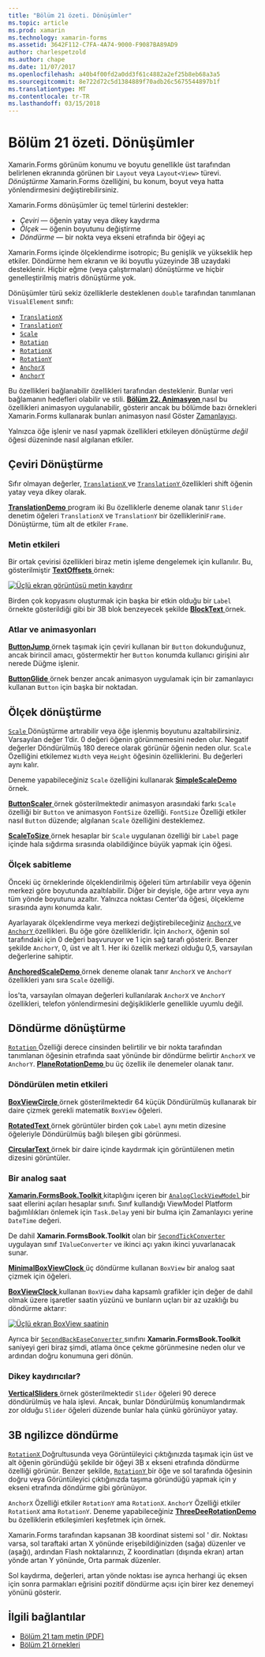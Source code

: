 ```yaml
---
title: "Bölüm 21 özeti. Dönüşümler"
ms.topic: article
ms.prod: xamarin
ms.technology: xamarin-forms
ms.assetid: 3642F112-C7FA-4A74-9000-F9087BA89AD9
author: charlespetzold
ms.author: chape
ms.date: 11/07/2017
ms.openlocfilehash: a40b4f00fd2a0dd3f61c4882a2ef25b8eb68a3a5
ms.sourcegitcommit: 8e722d72c5d1384889f70adb26c5675544897b1f
ms.translationtype: MT
ms.contentlocale: tr-TR
ms.lasthandoff: 03/15/2018
---
```

# <a name="summary-of-chapter-21-transforms"></a>Bölüm 21 özeti. Dönüşümler

Xamarin.Forms görünüm konumu ve boyutu genellikle üst tarafından belirlenen ekranında görünen bir `Layout` veya `Layout<View>` türevi. *Dönüştürme* Xamarin.Forms özelliğini, bu konum, boyut veya hatta yönlendirmesini değiştirebilirsiniz.

Xamarin.Forms dönüşümler üç temel türlerini destekler:

- *Çeviri* &mdash; öğenin yatay veya dikey kaydırma
- *Ölçek* &mdash; öğenin boyutunu değiştirme
- *Döndürme* &mdash; bir nokta veya ekseni etrafında bir öğeyi aç

Xamarin.Forms içinde ölçeklendirme isotropic; Bu genişlik ve yükseklik hep etkiler. Döndürme hem ekranın ve iki boyutlu yüzeyinde 3B uzaydaki desteklenir. Hiçbir eğme (veya çalıştırmaları) dönüştürme ve hiçbir genelleştirilmiş matris dönüştürme yok.

Dönüşümler türü sekiz özelliklerle desteklenen `double` tarafından tanımlanan `VisualElement` sınıfı:

- [`TranslationX`](https://developer.xamarin.com/api/property/Xamarin.Forms.VisualElement.TranslationX/)
- [`TranslationY`](https://developer.xamarin.com/api/property/Xamarin.Forms.VisualElement.TranslationY/)
- [`Scale`](https://developer.xamarin.com/api/property/Xamarin.Forms.VisualElement.Scale/)
- [`Rotation`](https://developer.xamarin.com/api/property/Xamarin.Forms.VisualElement.Rotation/)
- [`RotationX`](https://developer.xamarin.com/api/property/Xamarin.Forms.VisualElement.RotationX/)
- [`RotationY`](https://developer.xamarin.com/api/property/Xamarin.Forms.VisualElement.RotationY/)
- [`AnchorX`](https://developer.xamarin.com/api/property/Xamarin.Forms.VisualElement.AnchorX/)
- [`AnchorY`](https://developer.xamarin.com/api/property/Xamarin.Forms.VisualElement.AnchorY/)

Bu özellikleri bağlanabilir özellikleri tarafından desteklenir. Bunlar veri bağlamanın hedefleri olabilir ve stili. [**Bölüm 22. Animasyon** ](~/xamarin-forms/creating-mobile-apps-xamarin-forms/summaries/chapter22.md) nasıl bu özellikleri animasyon uygulanabilir, gösterir ancak bu bölümde bazı örnekleri Xamarin.Forms kullanarak bunları animasyon nasıl Göster [Zamanlayıcı](~/xamarin-forms/platform/device.md#Device_StartTimer).

Yalnızca öğe işlenir ve nasıl yapmak özellikleri etkileyen dönüştürme *değil* öğesi düzeninde nasıl algılanan etkiler.

## <a name="the-translation-transform"></a>Çeviri Dönüştürme

Sıfır olmayan değerler, [ `TranslationX` ](https://developer.xamarin.com/api/property/Xamarin.Forms.VisualElement.TranslationX/) ve [ `TranslationY` ](https://developer.xamarin.com/api/property/Xamarin.Forms.VisualElement.TranslationY/) özellikleri shift öğenin yatay veya dikey olarak.

[ **TranslationDemo** ](https://github.com/xamarin/xamarin-forms-book-samples/tree/master/Chapter21/TranslationDemo) program iki Bu özelliklerle deneme olanak tanır `Slider` denetim öğeleri `TranslationX` ve `TranslationY` bir özelliklerini`Frame`. Dönüştürme, tüm alt de etkiler `Frame`.

### <a name="text-effects"></a>Metin etkileri

Bir ortak çevirisi özellikleri biraz metin işleme dengelemek için kullanılır. Bu, gösterilmiştir [ **TextOffsets** ](https://github.com/xamarin/xamarin-forms-book-samples/tree/master/Chapter21/TextOffsets) örnek:

[![Üçlü ekran görüntüsü metin kaydırır](images/ch21fg03-small.png "metin kaydırır")](images/ch21fg03-large.png#lightbox "metin kaydırır")

Birden çok kopyasını oluşturmak için başka bir etkin olduğu bir `Label` örnekte gösterildiği gibi bir 3B blok benzeyecek şekilde [ **BlockText** ](https://github.com/xamarin/xamarin-forms-book-samples/tree/master/Chapter21/BlockText) örnek.

### <a name="jumps-and-animations"></a>Atlar ve animasyonları

[ **ButtonJump** ](https://github.com/xamarin/xamarin-forms-book-samples/tree/master/Chapter21/ButtonJump) örnek taşımak için çeviri kullanan bir `Button` dokunduğunuz, ancak birincil amacı, göstermektir her `Button` konumda kullanıcı girişini alır nerede Düğme işlenir.

[ **ButtonGlide** ](https://github.com/xamarin/xamarin-forms-book-samples/tree/master/Chapter21/ButtonGlide) örnek benzer ancak animasyon uygulamak için bir zamanlayıcı kullanan `Button` için başka bir noktadan.

## <a name="the-scale-transform"></a>Ölçek dönüştürme

[ `Scale` ](https://developer.xamarin.com/api/property/Xamarin.Forms.VisualElement.Scale/) Dönüştürme artırabilir veya öğe işlenmiş boyutunu azaltabilirsiniz. Varsayılan değer 1’dir. 0 değeri öğenin görünmemesini neden olur. Negatif değerler Döndürülmüş 180 derece olarak görünür öğenin neden olur. `Scale` Özelliğini etkilemez `Width` veya `Height` öğesinin özelliklerini. Bu değerleri aynı kalır.

Deneme yapabileceğiniz `Scale` özelliğini kullanarak [ **SimpleScaleDemo** ](https://github.com/xamarin/xamarin-forms-book-samples/tree/master/Chapter21/SimpleScaleDemo) örnek.

[ **ButtonScaler** ](https://github.com/xamarin/xamarin-forms-book-samples/tree/master/Chapter21/ButtonScaler) örnek gösterilmektedir animasyon arasındaki farkı `Scale` özelliği bir `Button` ve animasyon `FontSize` özelliği. `FontSize` Özelliği etkiler nasıl `Button` düzende; algılanan `Scale` özelliğini desteklemez.

[ **ScaleToSize** ](https://github.com/xamarin/xamarin-forms-book-samples/tree/master/Chapter21/ScaleToSize) örnek hesaplar bir `Scale` uygulanan özelliği bir `Label` page içinde hala sığdırma sırasında olabildiğince büyük yapmak için öğesi.

### <a name="anchoring-the-scale"></a>Ölçek sabitleme

Önceki üç örneklerinde ölçeklendirilmiş öğeleri tüm artırılabilir veya öğenin merkezi göre boyutunda azaltılabilir. Diğer bir deyişle, öğe artırır veya aynı tüm yönde boyutunu azaltır. Yalnızca noktası Center'da öğesi, ölçekleme sırasında aynı konumda kalır.

Ayarlayarak ölçeklendirme veya merkezi değiştirebileceğiniz [ `AnchorX` ](https://developer.xamarin.com/api/property/Xamarin.Forms.VisualElement.AnchorX/) ve [ `AnchorY` ](https://developer.xamarin.com/api/property/Xamarin.Forms.VisualElement.AnchorY/) özellikleri. Bu öğe göre özellikleridir. İçin `AnchorX`, öğenin sol tarafındaki için 0 değeri başvuruyor ve 1 için sağ tarafı gösterir. Benzer şekilde `AnchorY`, 0, üst ve alt 1. Her iki özellik merkezi olduğu 0,5, varsayılan değerlerine sahiptir.

[ **AnchoredScaleDemo** ](https://github.com/xamarin/xamarin-forms-book-samples/tree/master/Chapter21/AnchoredScaleDemo) örnek deneme olanak tanır `AnchorX` ve `AnchorY` özellikleri yanı sıra `Scale` özelliği.

İos'ta, varsayılan olmayan değerleri kullanılarak `AnchorX` ve `AnchorY` özellikleri, telefon yönlendirmesini değişikliklerle genellikle uyumlu değil.

## <a name="the-rotation-transform"></a>Döndürme dönüştürme

[ `Rotation` ](https://developer.xamarin.com/api/property/Xamarin.Forms.VisualElement.Rotation/) Özelliği derece cinsinden belirtilir ve bir nokta tarafından tanımlanan öğesinin etrafında saat yönünde bir döndürme belirtir `AnchorX` ve `AnchorY`. [ **PlaneRotationDemo** ](https://github.com/xamarin/xamarin-forms-book-samples/tree/master/Chapter21/PlaneRotationDemo) bu üç özellik ile denemeler olanak tanır.

### <a name="rotated-text-effects"></a>Döndürülen metin etkileri

[ **BoxViewCircle** ](https://github.com/xamarin/xamarin-forms-book-samples/tree/master/Chapter21/BoxViewCircle) örnek gösterilmektedir 64 küçük Döndürülmüş kullanarak bir daire çizmek gerekli matematik `BoxView` öğeleri.

[ **RotatedText** ](https://github.com/xamarin/xamarin-forms-book-samples/tree/master/Chapter21/RotatedText) örnek görüntüler birden çok `Label` aynı metin dizesine öğeleriyle Döndürülmüş bağlı bileşen gibi görünmesi.

[ **CircularText** ](https://github.com/xamarin/xamarin-forms-book-samples/tree/master/Chapter21/CircularText) örnek bir daire içinde kaydırmak için görüntülenen metin dizesini görüntüler.

### <a name="an-analog-clock"></a>Bir analog saat

[ **Xamarin.FormsBook.Toolkit** ](https://github.com/xamarin/xamarin-forms-book-samples/tree/master/Libraries/Xamarin.FormsBook.Toolkit) kitaplığını içeren bir [ `AnalogClockViewModel` ](https://github.com/xamarin/xamarin-forms-book-samples/blob/master/Libraries/Xamarin.FormsBook.Toolkit/Xamarin.FormsBook.Toolkit/AnalogClockViewModel.cs) bir saat ellerini açıları hesaplar sınıfı. Sınıf kullandığı ViewModel Platform bağımlılıkları önlemek için `Task.Delay` yeni bir bulma için Zamanlayıcı yerine `DateTime` değeri.

De dahil **Xamarin.FormsBook.Toolkit** olan bir [ `SecondTickConverter` ](https://github.com/xamarin/xamarin-forms-book-samples/blob/master/Libraries/Xamarin.FormsBook.Toolkit/Xamarin.FormsBook.Toolkit/SecondTickConverter.cs) uygulayan sınıf `IValueConverter` ve ikinci açı yakın ikinci yuvarlanacak sunar.

[ **MinimalBoxViewClock** ](https://github.com/xamarin/xamarin-forms-book-samples/tree/master/Chapter21/MinimalBoxViewClock) üç döndürme kullanan `BoxView` bir analog saat çizmek için öğeleri.

[ **BoxViewClock** ](https://github.com/xamarin/xamarin-forms-book-samples/tree/master/Chapter21/BoxViewClock) kullanan `BoxView` daha kapsamlı grafikler için değer de dahil olmak üzere işaretler saatin yüzünü ve bunların uçları bir az uzaklığı bu döndürme aktarır:

[![Üçlü ekran BoxView saatinin](images/ch21fg17-small.png "Analog Saat yüzünü")](images/ch21fg17-large.png#lightbox "Analog Saat yüzü")

Ayrıca bir [ `SecondBackEaseConverter` ](https://github.com/xamarin/xamarin-forms-book-samples/blob/master/Libraries/Xamarin.FormsBook.Toolkit/Xamarin.FormsBook.Toolkit/SecondBackEaseConverter.cs) sınıfını **Xamarin.FormsBook.Toolkit** saniyeyi geri biraz şimdi, atlama önce çekme görünmesine neden olur ve ardından doğru konumuna geri dönün.

### <a name="vertical-sliders"></a>Dikey kaydırıcılar?

[ **VerticalSliders** ](https://github.com/xamarin/xamarin-forms-book-samples/tree/master/Chapter21/VerticalSliders) örnek gösterilmektedir `Slider` öğeleri 90 derece döndürülmüş ve hala işlevi. Ancak, bunlar Döndürülmüş konumlandırmak zor olduğu `Slider` öğeleri düzende bunlar hala çünkü görünüyor yatay.

## <a name="3d-ish-rotations"></a>3B ngilizce döndürme

[ `RotationX` ](https://developer.xamarin.com/api/property/Xamarin.Forms.VisualElement.RotationX/) Doğrultusunda veya Görüntüleyici çıktığınızda taşımak için üst ve alt öğenin göründüğü şekilde bir öğeyi 3B x ekseni etrafında döndürme özelliği görünür. Benzer şekilde, [ `RotationY` ](https://developer.xamarin.com/api/property/Xamarin.Forms.VisualElement.RotationY/) bir öğe ve sol tarafında öğesinin doğru veya Görüntüleyici çıktığınızda taşıma göründüğü yapmak için y ekseni etrafında döndürme gibi görünüyor.

`AnchorX` Özelliği etkiler `RotationY` ama `RotationX`. `AnchorY` Özelliği etkiler `RotationX` ama `RotationY`. Deneme yapabileceğiniz [ **ThreeDeeRotationDemo** ](https://github.com/xamarin/xamarin-forms-book-samples/tree/master/Chapter21/ThreeDeeRotationDemo) bu özelliklerin etkileşimleri keşfetmek için örnek.

Xamarin.Forms tarafından kapsanan 3B koordinat sistemi sol ' dir. Noktası varsa, sol taraftaki artan X yönünde erişebildiğinizden (sağa) düzenler ve (aşağı), ardından Flash noktalarınızı, Z koordinatları (dışında ekran) artan yönde artan Y yönünde, Orta parmak düzenler.

Sol kaydırma, değerleri, artan yönde noktası ise ayrıca herhangi üç eksen için sonra parmakları eğrisini pozitif döndürme açısı için birer kez denemeyi yönünü gösterir.



## <a name="related-links"></a>İlgili bağlantılar

- [Bölüm 21 tam metin (PDF)](https://download.xamarin.com/developer/xamarin-forms-book/XamarinFormsBook-Ch21-Apr2016.pdf)
- [Bölüm 21 örnekleri](https://github.com/xamarin/xamarin-forms-book-samples/tree/master/Chapter21)
